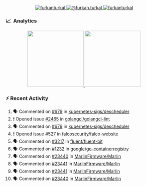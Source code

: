 <p align="center">
  <a href="https://linkedin.com/in/furkanturkal" target="blank">
    <img src="https://img.shields.io/badge/linkedin-%230077B5.svg?&style=for-the-badge&logo=linkedin&logoColor=white" alt="furkanturkal" />
  </a>
  <a href="https://medium.com/@furkan.turkal" target="blank">
    <img src="https://img.shields.io/badge/medium-%2312100E.svg?&style=for-the-badge&logo=medium&logoColor=white" alt="@furkan.turkal" />
  </a>
  <a href="https://twitter.com/furkanturkaI" target="blank">
    <img src="https://img.shields.io/badge/Twitter-1DA1F2?style=for-the-badge&logo=twitter&logoColor=white" alt="furkanturkaI" />
  </a>
</p>

### 📈 &nbsp;Analytics

<p align="center">
  <a href="https://coderstats.net/github/#Dentrax">
    <img height="180em" src="https://github-readme-stats-eight-theta.vercel.app/api?username=Dentrax&show_icons=true&theme=algolia&include_all_commits=true&count_private=true&line_height=26"/>
    <img height="180em" src="https://github-readme-stats-eight-theta.vercel.app/api/top-langs/?username=Dentrax&layout=compact&langs_count=8&theme=algolia&line_height=26"/>
  </a>
</p>

### :zap: Recent Activity

<!--START_SECTION:activity-->
1. 🗣 Commented on [#679](https://github.com/kubernetes-sigs/descheduler/issues/679) in [kubernetes-sigs/descheduler](https://github.com/kubernetes-sigs/descheduler)
2. ❗️ Opened issue [#2465](https://github.com/golangci/golangci-lint/issues/2465) in [golangci/golangci-lint](https://github.com/golangci/golangci-lint)
3. 🗣 Commented on [#679](https://github.com/kubernetes-sigs/descheduler/issues/679) in [kubernetes-sigs/descheduler](https://github.com/kubernetes-sigs/descheduler)
4. ❗️ Opened issue [#527](https://github.com/falcosecurity/falco-website/issues/527) in [falcosecurity/falco-website](https://github.com/falcosecurity/falco-website)
5. 🗣 Commented on [#3217](https://github.com/fluent/fluent-bit/issues/3217) in [fluent/fluent-bit](https://github.com/fluent/fluent-bit)
6. 🗣 Commented on [#1232](https://github.com/google/go-containerregistry/issues/1232) in [google/go-containerregistry](https://github.com/google/go-containerregistry)
7. 🗣 Commented on [#23440](https://github.com/MarlinFirmware/Marlin/issues/23440) in [MarlinFirmware/Marlin](https://github.com/MarlinFirmware/Marlin)
8. 🗣 Commented on [#23441](https://github.com/MarlinFirmware/Marlin/issues/23441) in [MarlinFirmware/Marlin](https://github.com/MarlinFirmware/Marlin)
9. 🗣 Commented on [#23441](https://github.com/MarlinFirmware/Marlin/issues/23441) in [MarlinFirmware/Marlin](https://github.com/MarlinFirmware/Marlin)
10. 🗣 Commented on [#23440](https://github.com/MarlinFirmware/Marlin/issues/23440) in [MarlinFirmware/Marlin](https://github.com/MarlinFirmware/Marlin)
<!--END_SECTION:activity-->
